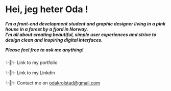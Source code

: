 <h1>Hei, jeg heter Oda ! </h1>
<h5>I'm a front-end development student and graphic designer living in a pink house in a forest by a fjord in Norway.<br> 
I'm all about creating beautiful, simple user experiences and strive to design clean and inspiring digital interfaces. 

Please feel free to ask me anything!
</h5>



✨🪩✨  Link to my portfolio

✨🪩✨  Link to my Linkdin

✨🪩✨  Contact me on odakrolstad@gmail.com


 

